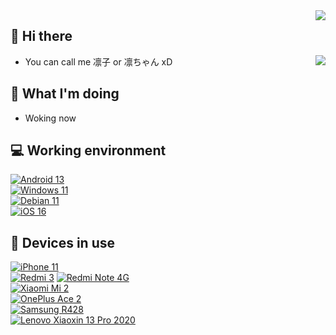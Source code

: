
<img align="right" src="https://komarev.com/ghpvc/?username=LynnrinChan" />

## 👋 Hi there

<a href="https://spotify-github-profile.vercel.app/api/view?uid=tgtfnoq6d6wccnfcxcjiwyzv7&redirect=true"><img align="right" src="https://spotify-github-profile.vercel.app/api/view?uid=tgtfnoq6d6wccnfcxcjiwyzv7&cover_image=true&theme=novatorem&bar_color=53b14f&bar_color_cover=false" /></a>

 - You can call me 凛子 or 凛ちゃん xD

## 🤔 What I'm doing
 - Woking now

## 💻 Working environment
[![Android 13](https://img.shields.io/badge/Android%2013-3ddc84?style=flat-square&logo=android&logoColor=ffffff)](https://www.android.com/android-13/)<br>
[![Windows 11](https://img.shields.io/badge/Windows%2011-00adef?style=flat-square&logo=windows11&logoColor=ffffff)](#)<br>
[![Debian 11](https://img.shields.io/badge/Debian%2021%2e04-C70036?style=flat-square&logo=debian&logoColor=ffffff)](https://releases.ubuntu.com/21.04/)<br>
[![iOS 16](https://img.shields.io/badge/iOS%2016-4f4f4f?style=flat-square&logo=iOS&logoColor=ffffff)](https://www.apple.com/ios/ios-16/)<br>

## 📱 Devices in use

[![iPhone 11](https://img.shields.io/badge/iPhone%2011-a2aaad?style=flat-square&logo=apple&logoColor=ffffff)](https://support.apple.com/kb/SP804)<br>
[![Redmi 3](https://img.shields.io/badge/Redmi%203-fd4900?style=flat-square&logo=xiaomi&logoColor=ffffff)](https://www.mi.com/hongmi3)
[![Redmi Note 4G](https://img.shields.io/badge/Redmi%20Note%204G-fd4900?style=flat-square&logo=xiaomi&logoColor=ffffff)](https://www.mi.com/note4g)
<br>
[![Xiaomi Mi 2](https://img.shields.io/badge/Xiaomi%20Mi%202-fd4900?style=flat-square&logo=xiaomi&logoColor=ffffff)](https://www.gsmarena.com/xiaomi_mi_2-4928.phps)
<br>
[![OnePlus Ace 2](https://img.shields.io/badge/OnePlus%20Ace%202-F10514?style=flat-square&logo=oneplus&logoColor=ffffff)](https://www.oneplus.com/cn/ace-2/specs)<br>
[![Samsung R428](https://img.shields.io/badge/Samsang%20R428-1428a0?style=flat-square&logo=Samsung&logoColor=ffffff)](https://icecat.biz/p/samsung/np-r428-da04in/r-notebooks-np-r428-19566795.html)<br>
[![Lenovo Xiaoxin 13 Pro 2020](https://img.shields.io/badge/Lenovo%20Xiaoxin%2013%20Pro%202020-e60012?style=flat-square&logo=lenovo&logoColor=ffffff)](https://item.lenovo.com.cn/product/1007230.html)<br>
